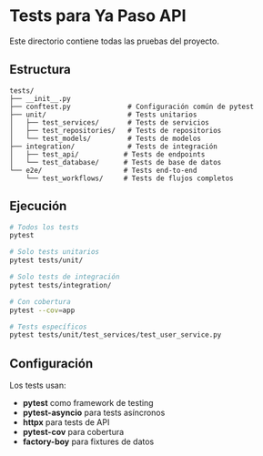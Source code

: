 # Tests para Ya Paso API

Este directorio contiene todas las pruebas del proyecto.

## Estructura

```
tests/
├── __init__.py
├── conftest.py              # Configuración común de pytest
├── unit/                    # Tests unitarios
│   ├── test_services/       # Tests de servicios
│   ├── test_repositories/   # Tests de repositorios
│   └── test_models/         # Tests de modelos
├── integration/             # Tests de integración
│   ├── test_api/           # Tests de endpoints
│   └── test_database/      # Tests de base de datos
└── e2e/                    # Tests end-to-end
    └── test_workflows/     # Tests de flujos completos
```

## Ejecución

```bash
# Todos los tests
pytest

# Solo tests unitarios
pytest tests/unit/

# Solo tests de integración
pytest tests/integration/

# Con cobertura
pytest --cov=app

# Tests específicos
pytest tests/unit/test_services/test_user_service.py
```

## Configuración

Los tests usan:
- **pytest** como framework de testing
- **pytest-asyncio** para tests asíncronos
- **httpx** para tests de API
- **pytest-cov** para cobertura
- **factory-boy** para fixtures de datos